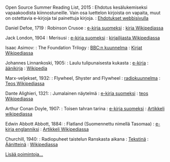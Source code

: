 <!--
Title: Lukuvalosivulista
Lukuvalo: true
-->

Open Source Summer Reading List, 2015
:   Ehdotus kesälukemiseksi vapaakoodista kiinnostuneille. Vain osa
    luettelon kirjoista on vapaita, muut on ostettavia e-kirjoja tai
    painettuja kirjoja.
:   [Ehdotukset webbisivulla](http://opensource.com/life/15/6/2015-summer-reading-list)

Daniel Defoe, 1719
:   Robinson Crusoe
:   [e-kirja suomeksi](http://www.gutenberg.org/ebooks/48387)
:   [kirja Wikipediassa](https://fi.wikipedia.org/wiki/Robinson_Crusoe)

Jack London, 1904
:   Merisusi
:   [e-kirja suomeksi](http://www.gutenberg.org/ebooks/48489)
:   [kirjailijasta Wikipediassa](https://fi.wikipedia.org/wiki/Jack_London)

Isaac Asimov:
:   The Foundation Trilogy
:   [BBC:n kuunnelma](https://archive.org/details/IsaacAsimov-TheFoundationTrilogy)
:   [Kirjat Wikipediassa](https://fi.wikipedia.org/wiki/S%C3%A4%C3%A4ti%C3%B6-sarja)


Johannes Linnankoski, 1905:
:    Laulu tulipunaisesta kukasta
:    [e-kirja](http://www.gutenberg.org/ebooks/12780)
:    [äänikirja](https://librivox.org/laulu-tulipunaisesta-kukasta-by-johannes-linnankoski/)
:    [Wikipedia](https://fi.wikipedia.org/wiki/Laulu_tulipunaisesta_kukasta_(romaani))

Marx-veljekset, 1932:
:    Flywheel, Shyster and Flywheel
:    [radiokuunnelma](https://archive.org/details/otr_flywheelshysterflywheel)
:    [Teos Wikipediassa](https://fi.wikipedia.org/wiki/Flywheel,_Shyster_and_Flywheel)

Dante Alighieri, 1321:
:    Jumalainen näytelmä
:    [e-kirja suomeksi](https://www.gutenberg.org/ebooks/12546)
:    [teos Wikipediassa](https://fi.wikipedia.org/wiki/Jumalainen_n%C3%A4ytelm%C3%A4)

Arthur Conan Doyle, 1907:
:    Toisen tahran tarina
:    [e-kirja suomeksi](http://www.gutenberg.org/ebooks/45335)
:    [Artikkeli wikipediassa](https://fi.wikipedia.org/wiki/Toinen_tahra)

Edwin Abbott Abbott, 1884:
:    Flatland (Suomennettu nimellä Tasomaa)
:    [e-kirja englanniksi](http://www.gutenberg.org/ebooks/201)
:    [Artikkeli Wikipediassa](https://fi.wikipedia.org/wiki/Tasomaa)

Churchill, 1940:
:    Radiopuheet taistelun Ranskasta aikana
:    [Tekstinä](http://www.winstonchurchill.org/learn/speeches/speeches-of-winston-churchill)
:    [Äänitteinä](http://www.fiftiesweb.com/great-speeches.htm)
:    [Wikipediassa](https://en.wikipedia.org/wiki/We_shall_fight_on_the_beaches)


[Lisää poimintoja...](./Lukuvalo)